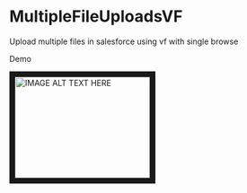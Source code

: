 # MultipleFileUploadsVF
Upload multiple files in salesforce using vf with single browse

Demo

<a href="http://www.youtube.com/watch?feature=player_embedded&v=64gANvhZT_M
" target="_blank"><img src="http://img.youtube.com/vi/64gANvhZT_M/0.jpg" 
alt="IMAGE ALT TEXT HERE" width="240" height="180" border="10" /></a>


